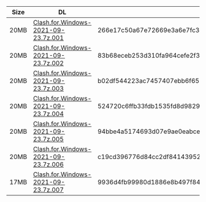 |    Size   |     DL  | sha512sum |
|  ---  |  ---  |  ---  |
| 20MB | [Clash.for.Windows-2021-09-23.7z.001](https://cdn.jsdelivr.net/gh/appleians/cfw_intel@main/Clash.for.Windows-2021-09-23.7z.001) | 266e17c50a67e72669e3a6e7fc36eaf30105dcb370bb439fb94a48d6f5cc2656bdfddfc91351be19d787e331ad4c5a38a476f868cfb3316105a037de9b46206c |
| 20MB | [Clash.for.Windows-2021-09-23.7z.002](https://cdn.jsdelivr.net/gh/appleians/cfw_intel@main/Clash.for.Windows-2021-09-23.7z.002) | 83b68eceb253d310fa964cefe2f31269d1f769227d95390dcda994be35f858a742c3da36d8eaea86c09941b88cacc927ed2586c96d44f671bb7a9891b80068dc |
| 20MB | [Clash.for.Windows-2021-09-23.7z.003](https://cdn.jsdelivr.net/gh/appleians/cfw_intel@main/Clash.for.Windows-2021-09-23.7z.003) | b02df544223ac7457407ebb6f651f7e80232e946f2f7df2aae2fd76cccec3f31ddadc4dd601ca2f8b7480d4f2f33758bcc6eadec2f182c2afcc2155840a64b85 |
| 20MB | [Clash.for.Windows-2021-09-23.7z.004](https://cdn.jsdelivr.net/gh/appleians/cfw_intel@main/Clash.for.Windows-2021-09-23.7z.004) | 524720c6ffb33fdb1535fd8d9829bc845c0bf7c389e1abce6899d9f5ec44f9305ca1c93718e4c7b312922751afa98356c03330b93a0c52c61d0b21624ba037ef |
| 20MB | [Clash.for.Windows-2021-09-23.7z.005](https://cdn.jsdelivr.net/gh/appleians/cfw_intel@main/Clash.for.Windows-2021-09-23.7z.005) | 94bbe4a5174693d07e9ae0eabce2bfb2d2ecab28170249cccf8f47a6e5dacc3a9da8d5a90b213df39ce4c80422499f88c790d34edbcfde7e8f79b28237b30a8b |
| 20MB | [Clash.for.Windows-2021-09-23.7z.006](https://cdn.jsdelivr.net/gh/appleians/cfw_intel@main/Clash.for.Windows-2021-09-23.7z.006) | c19cd396776d84cc2df84143952081849e53b867129ee4a7fcf51923718bc73058aa84de967c42f9b26880683f48006f4a56e7af7fad623ac8d877fc4f3c8e9d |
| 17MB | [Clash.for.Windows-2021-09-23.7z.007](https://cdn.jsdelivr.net/gh/appleians/cfw_intel@main/Clash.for.Windows-2021-09-23.7z.007) | 9936d4fb99980d1886e8b497f84ea1dde267f01e0780501438ebe2bd3a3243177173dcfb79468f7cb33d752de3d50977eb4916ba4336998c831d4d8e71c08d14 |
